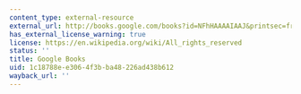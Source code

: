 ```yaml
---
content_type: external-resource
external_url: http://books.google.com/books?id=NFhHAAAAIAAJ&printsec=frontcover
has_external_license_warning: true
license: https://en.wikipedia.org/wiki/All_rights_reserved
status: ''
title: Google Books
uid: 1c18788e-e306-4f3b-ba48-226ad438b612
wayback_url: ''
---
```

